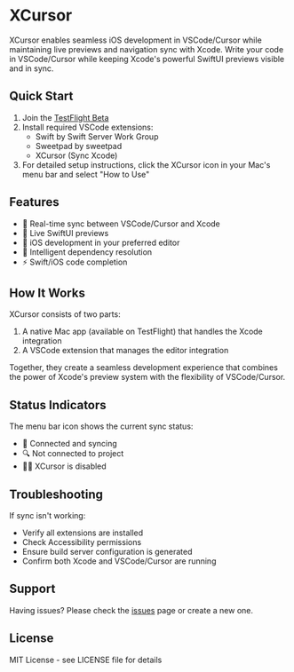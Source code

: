 # XCursor

XCursor enables seamless iOS development in VSCode/Cursor while maintaining live previews and navigation sync with Xcode. Write your code in VSCode/Cursor while keeping Xcode's powerful SwiftUI previews visible and in sync.

## Quick Start

1. Join the [TestFlight Beta](https://testflight.apple.com/join/64N57Q66)
2. Install required VSCode extensions:
   - Swift by Swift Server Work Group
   - Sweetpad by sweetpad
   - XCursor (Sync Xcode)
3. For detailed setup instructions, click the XCursor icon in your Mac's menu bar and select "How to Use"

## Features

- 🔄 Real-time sync between VSCode/Cursor and Xcode
- 👀 Live SwiftUI previews
- 📱 iOS development in your preferred editor
- 🚀 Intelligent dependency resolution
- ⚡️ Swift/iOS code completion

## How It Works

XCursor consists of two parts:

1. A native Mac app (available on TestFlight) that handles the Xcode integration
2. A VSCode extension that manages the editor integration

Together, they create a seamless development experience that combines the power of Xcode's preview system with the flexibility of VSCode/Cursor.

## Status Indicators

The menu bar icon shows the current sync status:

- 📄 Connected and syncing
- 🔍 Not connected to project
- 📄❌ XCursor is disabled

## Troubleshooting

If sync isn't working:

- Verify all extensions are installed
- Check Accessibility permissions
- Ensure build server configuration is generated
- Confirm both Xcode and VSCode/Cursor are running

## Support

Having issues? Please check the [issues](https://github.com/tyleryust/xcursor/issues) page or create a new one.

## License

MIT License - see LICENSE file for details
